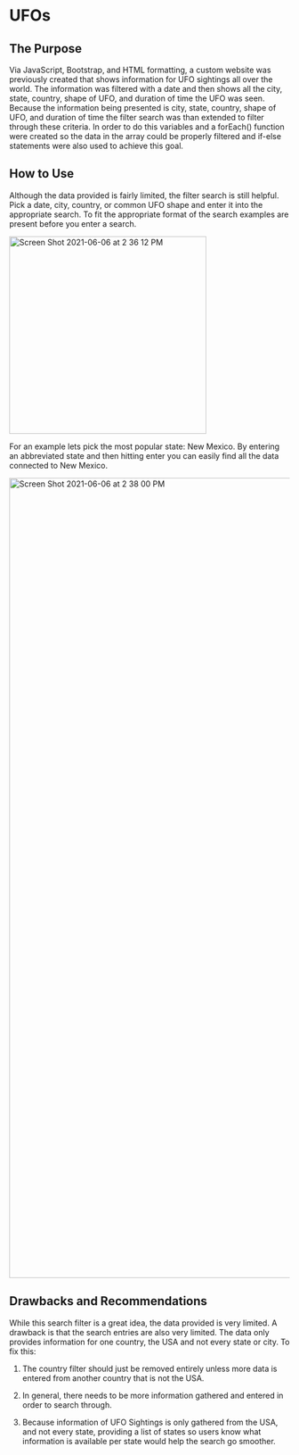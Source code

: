 # UFOs

## The Purpose
Via JavaScript, Bootstrap, and HTML formatting, a custom website was previously created that shows information for UFO sightings all over the world. The information was filtered with a date and then shows all the city, state, country, shape of UFO, and duration of time the UFO was seen. Because the information being presented is city, state, country, shape of UFO, and duration of time the filter search was than extended to filter through these criteria. In order to do this variables and a forEach() function were created so the data in the array could be properly filtered and if-else statements were also used to achieve this goal.

## How to Use
Although the data provided is fairly limited, the filter search is still helpful. Pick a date, city, country,  or common UFO shape and enter it into the appropriate search. To fit the appropriate format of the search examples are present before you enter a search. 

<img width="354" alt="Screen Shot 2021-06-06 at 2 36 12 PM" src="https://user-images.githubusercontent.com/80358062/120937710-929c1100-c6d4-11eb-82cd-347aab5e4d3c.png">

For an example lets pick the most popular state: New Mexico. By entering an abbreviated state and then hitting enter you can easily find all the data connected to New Mexico.

<img width="1434" alt="Screen Shot 2021-06-06 at 2 38 00 PM" src="https://user-images.githubusercontent.com/80358062/120937749-d0009e80-c6d4-11eb-87b7-83e2447f472b.png">

## Drawbacks and Recommendations
While this search filter is a great idea, the data provided is very limited. A drawback is that the search entries are also very limited. The data only provides information for one country, the USA and not every state or city. To fix this:

1. The country filter should just be removed entirely unless more data is entered from another country that is not the USA. 

2. In general, there needs to be more information gathered and entered in order to search through.

3. Because information of UFO Sightings is only gathered from the USA, and not every state, providing a list of states so users know what information is available per state would help the search go smoother.
